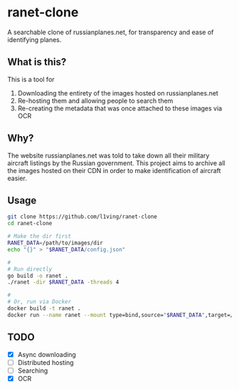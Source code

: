 # ranet-clone

A searchable clone of russianplanes.net, for transparency and ease of identifying planes.

## What is this?

This is a tool for
1. Downloading the entirety of the images hosted on russianplanes.net
2. Re-hosting them and allowing people to search them
3. Re-creating the metadata that was once attached to these images via OCR

## Why?

The website russianplanes.net was told to take down all their military aircraft listings by the Russian government.
This project aims to archive all the images hosted on their CDN in order to make identification of aircraft easier.

## Usage

```bash
git clone https://github.com/l1ving/ranet-clone
cd ranet-clone

# Make the dir first
RANET_DATA=/path/to/images/dir
echo "{}" > "$RANET_DATA/config.json"

#
# Run directly
go build -o ranet .
./ranet -dir $RANET_DATA -threads 4

#
# Or, run via Docker
docker build -t ranet .
docker run --name ranet --mount type=bind,source="$RANET_DATA",target=/ranet-data --network host -d MODE=all THREADS=4 ranet
```

## TODO

- [x] Async downloading
- [ ] Distributed hosting
- [ ] Searching
- [x] OCR

